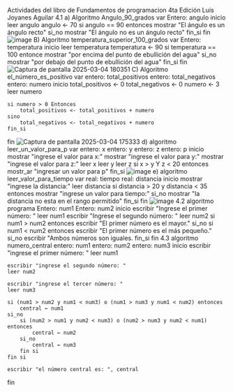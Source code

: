 Actividades del libro de Fundamentos de programacion 4ta Edición Luis Joyanes Aguilar
4.1 
a)
Algoritmo Angulo_90_grados
var
    Entero: angulo
inicio
    leer angulo
    angulo <- 70
    si angulo == 90 entonces
       mostrar "El ángulo es un ángulo recto"
    si_no
        mostrar "El ángulo no es un ángulo recto"
    fin_si 
fin    
![image](https://github.com/user-attachments/assets/7fba8913-d78d-433e-a3f8-e48427f16524)
B)
Algoritmo temperatura_superior_100_grados
var
    Entero: temperatura
inicio
     leer temperatura
     temperatura <- 90
     si temperatura == 100 entonce
         mostrar "por encima del punto de ebullición del agua"
     si_no 
         mostrar "por debajo del punto de ebullición del agua"
     fin_si
fin
![Captura de pantalla 2025-03-04 180351](https://github.com/user-attachments/assets/17da2aec-6d25-455e-ac7c-2632c81cf8fb)
C)
Algoritmo  el_número_es_positivo
var 
    entero: total_positivos
    entero: total_negativos
    entero: numero
inicio
    total_positivos <- 0 
    total_negativos <- 0
    numero <- 3
    leer numero  
    
    si numero > 0 Entonces 
        total_positivos <- total_positivos + numero
    sino
        total_negativos <- total_negativos + numero
    fin_si
fin 
![Captura de pantalla 2025-03-04 175333](https://github.com/user-attachments/assets/dd6df818-416c-4c4e-809a-5b52050e0017)
d)
algoritmo leer_un_valor_para_p
var
    entero: x
    entero: y
    entero: z
    entero: p
inicio
    mostrar "ingrese el valor para x:"
    mostrar "ingrese el valor para y:"
    mostrar "ingrese el valor para z:"
    leer x
    leer y
    leer z
    si x > y Y z < 20 entonces
       mostr_ar "ingresar un valor para p"
    fin_si
![image](https://github.com/user-attachments/assets/8796869c-0217-4b20-a43e-f54d17829791)
e)
algoritmo leer_valor_para_tiempo
var 
    real: tiempo
    real: distancia
inicio
    mostrar "ingrese la distancia:"
    leer distancia
    si distancia > 20 y distancia < 35 entonces
       mostrar "ingrese un valor para tiempo:"
    si_no 
       mostrar "la distancia no esta en el rango permitido"
    fin_si
fin
![image](https://github.com/user-attachments/assets/f7b85e17-83f5-429d-82be-f1787a415ad4)
4.2
algoritmo programa
 Entero: num1
 Entero: num2
inicio
    escribir "Ingrese el primer número: "
    leer num1
    escribir "Ingrese el segundo número: "
    leer num2
    si num1 > num2 entonces
        escribir "El primer número es el mayor."
    si_no
        si num1 < num2 entonces
            escribir "El primer número es el más pequeño."
        si_no
            escribir "Ambos números son iguales.
    fin_si
fin
4.3
algoritmo numero_central
entero: num1
entero: num2
entero: num3
inicio
    escribir "ingrese el primer número: "
    leer num1

    escribir "ingrese el segundo número: "
    leer num2

    escribir "ingrese el tercer número: "
    leer num3

    si (num1 > num2 y num1 < num3) o (num1 > num3 y num1 < num2) entonces
        central ← num1
    si_no
        si (num2 > num1 y num2 < num3) o (num2 > num3 y num2 < num1) entonces
            central ← num2
        si_no
            central ← num3
        fin si
    fin si

    escribir "el número central es: ", central

fin

